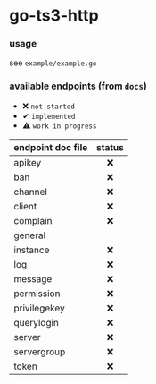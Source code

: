 # go-ts3-http

### usage
see `example/example.go`

### available endpoints (from `docs`)

- ❌ `not started`
- ✔ `implemented`
- ⚠ `work in progress`

| endpoint doc file | status |
|:---|:---:|
| apikey | ❌ |
| ban | ❌ |
| channel | ❌ |
| client | ❌ |
| complain | ❌ |
| general |  |
| instance | ❌ |
| log | ❌ |
| message | ❌ |
| permission | ❌ |
| privilegekey | ❌ |
| querylogin | ❌ |
| server | ❌ |
| servergroup | ❌ | 
| token | ❌ |